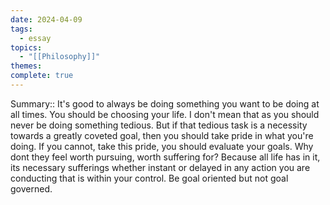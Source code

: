 ```yaml
---
date: 2024-04-09
tags:
  - essay
topics:
  - "[[Philosophy]]"
themes: 
complete: true
---
```


Summary::
It's good to always be doing something you want to be doing at all times. You should be choosing your life. I don't mean that as you should never be doing something tedious. But if that tedious task is a necessity towards a greatly coveted goal, then you should take pride in what you're doing. If you cannot, take this pride, you should evaluate your goals. Why dont they feel worth pursuing, worth suffering for? Because all life has in it, its necessary sufferings whether instant or delayed in any action you are conducting that is within your control. Be goal oriented but not goal governed. 